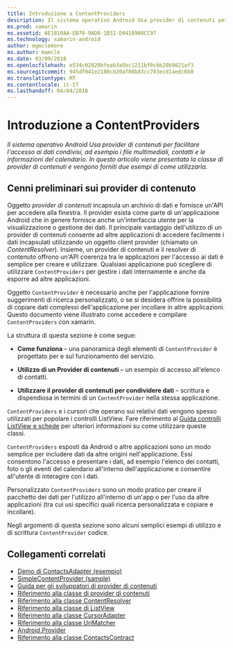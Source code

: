 ```yaml
---
title: Introduzione a ContentProviders
description: Il sistema operativo Android Usa provider di contenuti per facilitare l'accesso ai dati condivisi, ad esempio i file multimediali, contatti e le informazioni del calendario. In questo articolo viene presentata la classe di provider di contenuti e vengono forniti due esempi di come utilizzarla.
ms.prod: xamarin
ms.assetid: 6E1810AA-EB70-9AD0-1B32-D9418908CC97
ms.technology: xamarin-android
author: mgmclemore
ms.author: mamcle
ms.date: 03/09/2018
ms.openlocfilehash: e534c02820bfeab3a5bc1211bf0cbb20b9821af3
ms.sourcegitcommit: 945df041e2180cb20af08b83cc703ecd1aedc6b0
ms.translationtype: MT
ms.contentlocale: it-IT
ms.lasthandoff: 04/04/2018
---
```

# <a name="intro-to-contentproviders"></a>Introduzione a ContentProviders

_Il sistema operativo Android Usa provider di contenuti per facilitare l'accesso ai dati condivisi, ad esempio i file multimediali, contatti e le informazioni del calendario. In questo articolo viene presentata la classe di provider di contenuti e vengono forniti due esempi di come utilizzarla._


## <a name="content-providers-overview"></a>Cenni preliminari sui provider di contenuto

Oggetto *provider di contenuti* incapsula un archivio di dati e fornisce un'API per accedere alla finestra. Il provider esista come parte di un'applicazione Android che in genere fornisce anche un'interfaccia utente per la visualizzazione o gestione dei dati. Il principale vantaggio dell'utilizzo di un provider di contenuti consente ad altre applicazioni di accedere facilmente i dati incapsulati utilizzando un oggetto client provider (chiamato un *ContentResolver*). Insieme, un provider di contenuti e il resolver di contenuto offrono un'API coerenza tra le applicazioni per l'accesso ai dati è semplice per creare e utilizzare. Qualsiasi applicazione può scegliere di utilizzare `ContentProviders` per gestire i dati internamente e anche da esporre ad altre applicazioni.

Oggetto `ContentProvider` è necessario anche per l'applicazione fornire suggerimenti di ricerca personalizzato, o se si desidera offrire la possibilità di copiare dati complessi dell'applicazione per incollare in altre applicazioni. Questo documento viene illustrato come accedere e compilare `ContentProviders` con xamarin.

La struttura di questa sezione è come segue:

- **Come funziona** &ndash; una panoramica degli elementi di `ContentProvider` è progettato per e sul funzionamento del servizio.

- **Utilizzo di un Provider di contenuti** &ndash; un esempio di accesso all'elenco di contatti.

- **Utilizzare il provider di contenuti per condividere dati** &ndash; scrittura e dispendiosa in termini di un `ContentProvider` nella stessa applicazione.

`ContentProviders` e i cursori che operano sui relativi dati vengono spesso utilizzati per popolare i controlli ListView. Fare riferimento al [Guida controlli ListView e schede](~/android/user-interface/layouts/list-view/index.md) per ulteriori informazioni su come utilizzare queste classi.

`ContentProviders` esposti da Android o altre applicazioni sono un modo semplice per includere dati da altre origini nell'applicazione. Essi consentono l'accesso e presentare i dati, ad esempio l'elenco dei contatti, foto o gli eventi del calendario all'interno dell'applicazione e consentire all'utente di interagire con i dati.

Personalizzato `ContentProviders` sono un modo pratico per creare il pacchetto dei dati per l'utilizzo all'interno di un'app o per l'uso da altre applicazioni (tra cui usi specifici quali ricerca personalizzata e copiare e incollare).

Negli argomenti di questa sezione sono alcuni semplici esempi di utilizzo e di scrittura `ContentProvider` codice.



## <a name="related-links"></a>Collegamenti correlati

- [Demo di ContactsAdapter (esempio)](https://developer.xamarin.com/samples/monodroid/PlatformFeatures/ContactsAdapterDemo/)
- [SimpleContentProvider (sample)](https://developer.xamarin.com/samples/monodroid/PlatformFeatures/SimpleContentProvider)
- [Guida per gli sviluppatori di provider di contenuti](http://developer.android.com/guide/topics/providers/content-providers.html)
- [Riferimento alla classe di provider di contenuti](https://developer.xamarin.com/api/type/Android.Content.ContentProvider/)
- [Riferimento alla classe ContentResolver](https://developer.xamarin.com/api/type/Android.Content.ContentResolver/)
- [Riferimento alla classe di ListView](https://developer.xamarin.com/api/type/Android.Widget.ListView/)
- [Riferimento alla classe CursorAdapter](https://developer.xamarin.com/api/type/Android.Widget.CursorAdapter/)
- [Riferimento alla classe UriMatcher](https://developer.xamarin.com/api/type/Android.Content.UriMatcher/)
- [Android.Provider](https://developer.xamarin.com/api/namespace/Android.Provider/)
- [Riferimento alla classe ContactsContract](https://developer.xamarin.com/api/type/Android.Provider.ContactsContract/)
